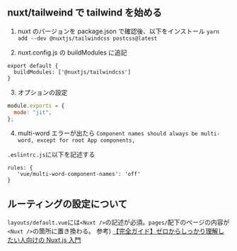 ## nuxt/tailweind で tailwind を始める

1. nuxt のバージョンを package.json で確認後、以下をインストール
   `yarn add --dev @nuxtjs/tailwindcss postcss@latest`

2. nuxt.config.js の buildModules に追記

```
export default {
  buildModules: ['@nuxtjs/tailwindcss']
}
```

3. オプションの設定

```tailwind.config.js
module.exports = {
  mode: "jit",
};
```

4. multi-word エラーが出たら
   `Component names should always be multi-word, except for root App components,`

`.eslintrc.js`に以下を記述する

```JS
rules: {
   'vue/multi-word-component-names': 'off'
}
```

## ルーティングの設定について

`layouts/default.vue`には`<Nuxt />`の記述が必須。`pages/`配下のページの内容が`<Nuxt />`の箇所に置き換わる。
参考) [【完全ガイド】ゼロからしっかり理解したい人向けの Nuxt.js 入門](https://reffect.co.jp/vue/nuxt-js-first-step)

